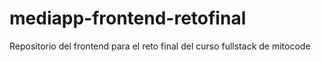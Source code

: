 # mediapp-frontend-retofinal
Repositorio del frontend para el reto final del curso fullstack de mitocode
